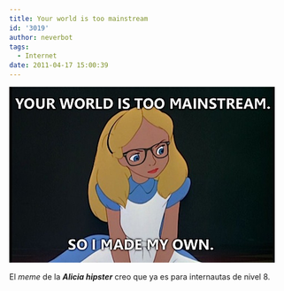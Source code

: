 ```yaml
---
title: Your world is too mainstream
id: '3019'
author: neverbot
tags:
  - Internet
date: 2011-04-17 15:00:39
---
```


![201104171500.jpg](./your-world-is-too-mainstream/201104171500.jpg)

El _meme_ de la _**Alicia hipster**_ creo que ya es para internautas de nivel 8.